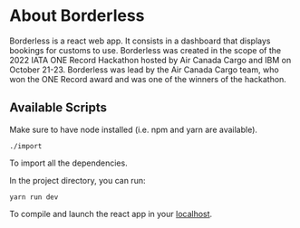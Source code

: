 # About Borderless

Borderless is a react web app. It consists in a dashboard that displays bookings for customs to use. Borderless was created in the scope of the 2022 IATA ONE Record Hackathon hosted by Air Canada Cargo and IBM on October 21-23. 
Borderless was lead by the Air Canada Cargo team, who won the ONE Record award and was one of the winners of the hackathon. 

## Available Scripts

Make sure to have node installed (i.e. npm and yarn are available).

`./import`

To import all the dependencies.

In the project directory, you can run:

`yarn run dev`

To compile and launch the react app in your [localhost](http://localhost:3000).
